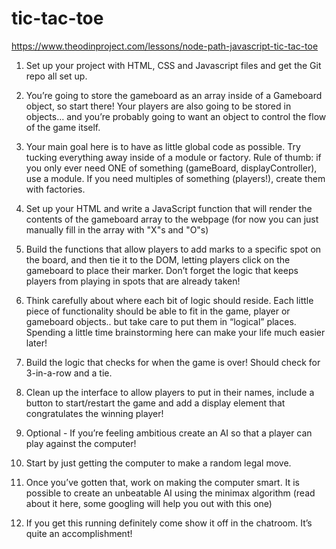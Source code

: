 # tic-tac-toe
https://www.theodinproject.com/lessons/node-path-javascript-tic-tac-toe

1. Set up your project with HTML, CSS and Javascript files and get the Git repo all set up.

2. You’re going to store the gameboard as an array inside of a Gameboard object, so start there! Your players are also going to be stored in objects… and you’re probably going to want an object to control the flow of the game itself.

3. Your main goal here is to have as little global code as possible. Try tucking everything away inside of a module or factory. Rule of thumb: if you only ever need ONE of something (gameBoard, displayController), use a module. If you need multiples of something (players!), create them with factories.

4. Set up your HTML and write a JavaScript function that will render the contents of the gameboard array to the webpage (for now you can just manually fill in the array with "X"s and "O"s)

5. Build the functions that allow players to add marks to a specific spot on the board, and then tie it to the DOM, letting players click on the gameboard to place their marker. Don’t forget the logic that keeps players from playing in spots that are already taken!

6. Think carefully about where each bit of logic should reside. Each little piece of functionality should be able to fit in the game, player or gameboard objects.. but take care to put them in “logical” places. Spending a little time brainstorming here can make your life much easier later!

7. Build the logic that checks for when the game is over! Should check for 3-in-a-row and a tie.

8. Clean up the interface to allow players to put in their names, include a button to start/restart the game and add a display element that congratulates the winning player!

9. Optional - If you’re feeling ambitious create an AI so that a player can play against the computer!

10. Start by just getting the computer to make a random legal move.

11. Once you’ve gotten that, work on making the computer smart. It is possible to create an unbeatable AI using the minimax algorithm (read about it here, some googling will help you out with this one)

12. If you get this running definitely come show it off in the chatroom. It’s quite an accomplishment!
